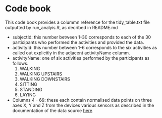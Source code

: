 # Code book

This code book provides a colummn reference for the tidy_table.txt file outputted by run_analyis.R, as decribed in README.md

* subjectId: this number between 1-30 corresponds to each of the 30 participants who performed the activities and provided the data.
* activityId: this number between 1-6 corresponds to the six activities as called out explicitly in the adjacent activityName columm.
* activityName: one of six activities performed by the participants as follows.
  1. WALKING
  2. WALKING UPSTAIRS
  3. WALKING DOWNSTAIRS
  4. SITTING
  5. STANDING
  6. LAYING
* Columns 4 - 69: these each contain normalised data points on three axes X, Y and Z from the devices various sensors as described in the documentation of the data source [here](http://archive.ics.uci.edu/ml/datasets/Human+Activity+Recognition+Using+Smartphones).

